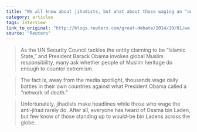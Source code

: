 ```yaml
---
title: "We all know about jihadists, but what about those waging an ‘anti-jihad’?"
category: articles
tags: Interview
link_to_original: "http://blogs.reuters.com/great-debate/2014/10/01/we-all-know-about-jihadists-but-what-about-those-waging-an-anti-jihad/"
source: "Reuters"
---
```

>As the UN Security Council tackles the entity claiming to be “Islamic State,” and President Barack Obama invokes global Muslim responsibility, many ask whether people of Muslim heritage do enough to counter extremism.

>The fact is, away from the media spotlight, thousands wage daily battles in their own countries against what President Obama called a “network of death.”

>Unfortunately, jihadists make headlines while those who wage the anti-jihad rarely do. After all, everyone has heard of Osama bin Laden, but few know of those standing up to would-be bin Ladens across the globe.

